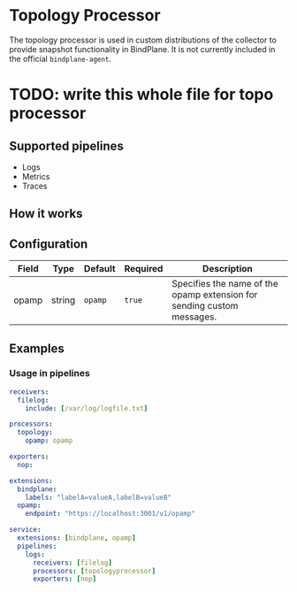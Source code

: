 # Topology Processor

The topology processor is used in custom distributions of the collector to provide snapshot functionality in BindPlane. It is not currently included in the official `bindplane-agent`.

# TODO: write this whole file for topo processor

## Supported pipelines

- Logs
- Metrics
- Traces

## How it works

## Configuration

| Field   | Type   | Default | Required | Description                                                            |
|---------|--------|---------|----------|------------------------------------------------------------------------|
| opamp   | string | `opamp` | `true`   | Specifies the name of the opamp extension for sending custom messages. |


## Examples

### Usage in pipelines

```yaml
receivers:
  filelog:
    include: [/var/log/logfile.txt]

processors:
  topology:
    opamp: opamp

exporters:
  nop:

extensions:
  bindplane:
    labels: "labelA=valueA,labelB=valueB"
  opamp:
    endpoint: "https://localhost:3001/v1/opamp"

service:
  extensions: [bindplane, opamp]
  pipelines:
    logs:
      receivers: [filelog]
      processors: [topologyprocessor]
      exporters: [nop]
```
